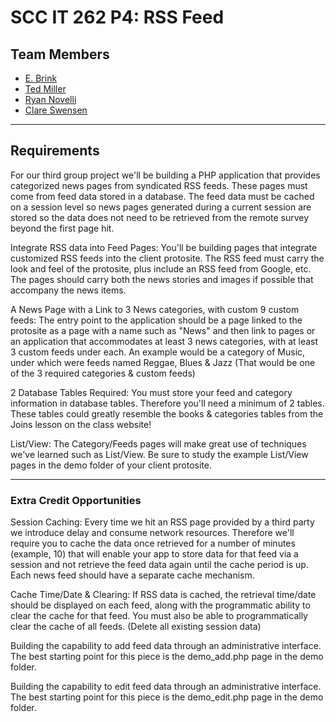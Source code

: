 # SCC IT 262 P4: RSS Feed

## Team Members

- [E. Brink](https://github.com/brinkbrink)
- [Ted Miller](https://github.com/ted-miller92)
- [Ryan Novelli](https://github.com/RANovelli)
- [Clare Swensen](https://github.com/clareswensen)

***
## Requirements

For our third group project we'll be  building a PHP application that provides categorized news pages from syndicated RSS feeds. These pages must come from feed data stored in a database.  The feed data must be cached on a session level so news pages generated during a current session are stored so the data does not need to be retrieved from the remote survey beyond the first page hit.

Integrate RSS data into Feed Pages: You'll be building pages that integrate customized RSS feeds into the client protosite.  The RSS feed must carry the look and feel of the protosite, plus include an RSS feed from Google, etc.  The pages should carry both the news stories and images if possible that accompany the news items. 

A News Page with a Link to 3 News categories, with custom 9 custom feeds:  The entry point to the application should be a page linked to the protosite  as a page with a name such as "News" and then link to pages or an application that accommodates  at least 3 news categories, with at least 3 custom feeds under each.  An example would be a category of Music, under which were feeds named Reggae, Blues & Jazz  (That would be one of the 3 required categories & custom feeds)

2 Database Tables Required: You must store your feed and category information in database tables.  Therefore you'll need a minimum of 2 tables. These tables could greatly resemble the books & categories tables from the Joins lesson on the class website!

List/View: The Category/Feeds pages will make great use of techniques we've learned such as List/View.  Be sure to study the example List/View pages in the demo folder of your client protosite.

***

### Extra Credit Opportunities

Session Caching: Every time we hit an RSS page provided by a third party we introduce delay and consume network resources.  Therefore we'll require you to cache the data once retrieved for a number of minutes (example, 10) that will enable your app to store data for that feed via a session and not retrieve the feed data again until the cache period is up.  Each news feed should have a separate cache mechanism. 

Cache Time/Date & Clearing: If RSS data is cached, the retrieval time/date should be displayed on each feed, along with the programmatic ability to clear the cache for that feed. You must also be able to programmatically clear the cache of all feeds. (Delete all existing session data)  

Building the capability to add feed data through an administrative interface.  The best starting point for this piece is the demo_add.php page in the demo folder.

Building the capability to edit feed data through an administrative interface.  The best starting point for this piece is the demo_edit.php page in the demo folder.
